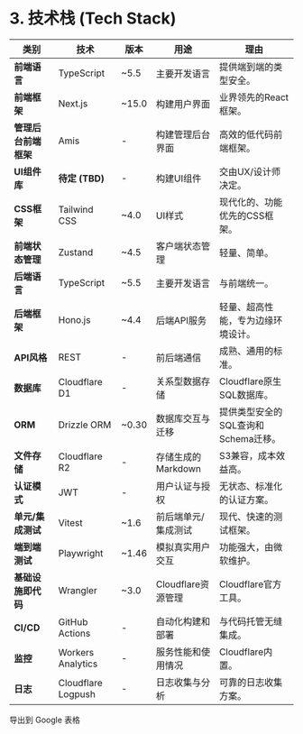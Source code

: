 # **3. 技术栈 (Tech Stack)**

| 类别               | 技术               | 版本  | 用途                | 理由                                |
| ------------------ | ------------------ | ----- | ------------------- | ----------------------------------- |
| **前端语言**       | TypeScript         | ~5.5  | 主要开发语言        | 提供端到端的类型安全。              |
| **前端框架**       | Next.js            | ~15.0 | 构建用户界面        | 业界领先的React框架。               |
| **管理后台前端框架** | Amis               | -     | 构建管理后台界面    | 高效的低代码前端框架。              |
| **UI组件库**       | **待定 (TBD)**     | -     | 构建UI组件          | 交由UX/设计师决定。                 |
| **CSS框架**        | Tailwind CSS       | ~4.0  | UI样式              | 现代化的、功能优先的CSS框架。       |
| **前端状态管理**   | Zustand            | ~4.5  | 客户端状态管理      | 轻量、简单。                        |
| **后端语言**       | TypeScript         | ~5.5  | 主要开发语言        | 与前端统一。                        |
| **后端框架**       | Hono.js            | ~4.4  | 后端API服务         | 轻量、超高性能，专为边缘环境设计。  |
| **API风格**        | REST               | -     | 前后端通信          | 成熟、通用的标准。                  |
| **数据库**         | Cloudflare D1      | -     | 关系型数据存储      | Cloudflare原生SQL数据库。           |
| **ORM**            | Drizzle ORM        | ~0.30 | 数据库交互与迁移    | 提供类型安全的SQL查询和Schema迁移。 |
| **文件存储**       | Cloudflare R2      | -     | 存储生成的Markdown  | S3兼容，成本效益高。                |
| **认证模式**       | JWT                | -     | 用户认证与授权      | 无状态、标准化的认证方案。          |
| **单元/集成测试**  | Vitest             | ~1.6  | 前后端单元/集成测试 | 现代、快速的测试框架。              |
| **端到端测试**     | Playwright         | ~1.46 | 模拟真实用户交互    | 功能强大，由微软维护。              |
| **基础设施即代码** | Wrangler           | ~3.0  | Cloudflare资源管理  | Cloudflare官方工具。                |
| **CI/CD**          | GitHub Actions     | -     | 自动化构建和部署    | 与代码托管无缝集成。                |
| **监控**           | Workers Analytics  | -     | 服务性能和使用情况  | Cloudflare内置。                    |
| **日志**           | Cloudflare Logpush | -     | 日志收集与分析      | 可靠的日志收集方案。                |

导出到 Google 表格